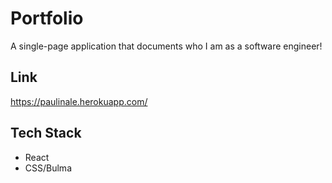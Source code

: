 # Portfolio
A single-page application that documents who I am as a software engineer!

## Link
https://paulinale.herokuapp.com/

## Tech Stack
* React
* CSS/Bulma
